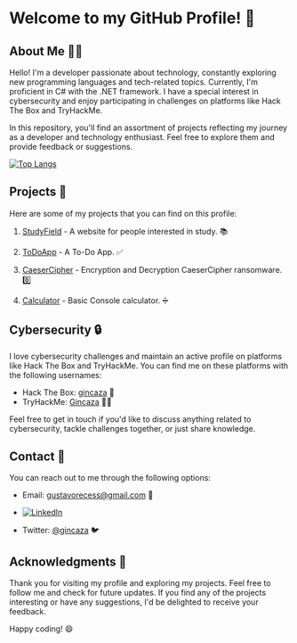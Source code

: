 # Welcome to my GitHub Profile! 👋

## About Me 🙋‍♂️

Hello! I'm a developer passionate about technology, constantly exploring new programming languages and tech-related topics. Currently, I'm proficient in C# with the .NET framework. I have a special interest in cybersecurity and enjoy participating in challenges on platforms like Hack The Box and TryHackMe.

In this repository, you'll find an assortment of projects reflecting my journey as a developer and technology enthusiast. Feel free to explore them and provide feedback or suggestions.

[![Top Langs](https://github-readme-stats.vercel.app/api/top-langs/?username=Gincaza&layout=compact&theme=radical)](https://github.com/anuraghazra/github-readme-stats)

## Projects 🚀

Here are some of my projects that you can find on this profile:

1. [StudyField](https://github.com/Gincaza/-website) - A website for people interested in study. 📚

2. [ToDoApp](https://github.com/Gincaza/ToDo-App) - A To-Do App. ✅

3. [CaeserCipher](https://github.com/Gincaza/CaesarCipher) - Encryption and Decryption CaeserCipher ransomware. 0️⃣

4. [Calculator](https://github.com/Gincaza/Calculator) - Basic Console calculator. ➗ 

## Cybersecurity 🔒

I love cybersecurity challenges and maintain an active profile on platforms like Hack The Box and TryHackMe. You can find me on these platforms with the following usernames:

- Hack The Box: [gincaza](https://www.hackthebox.eu/home/users/profile/1375331) 🎯
- TryHackMe: [Gincaza](https://tryhackme.com/p/Gincaza) 🕵️‍♂️

Feel free to get in touch if you'd like to discuss anything related to cybersecurity, tackle challenges together, or just share knowledge.

## Contact 📧

You can reach out to me through the following options:

- Email: gustavorecess@gmail.com 📧
- [![LinkedIn](https://img.shields.io/badge/linkedin-%230077B5.svg?style=for-the-badge&logo=linkedin&logoColor=white)](https://www.linkedin.com/in/gustavo-cruz-6798a4235/)

- Twitter: [@gincaza](https://twitter.com/gincaza_) 🐦

## Acknowledgments 🙏

Thank you for visiting my profile and exploring my projects. Feel free to follow me and check for future updates. If you find any of the projects interesting or have any suggestions, I'd be delighted to receive your feedback.

Happy coding! 😄
